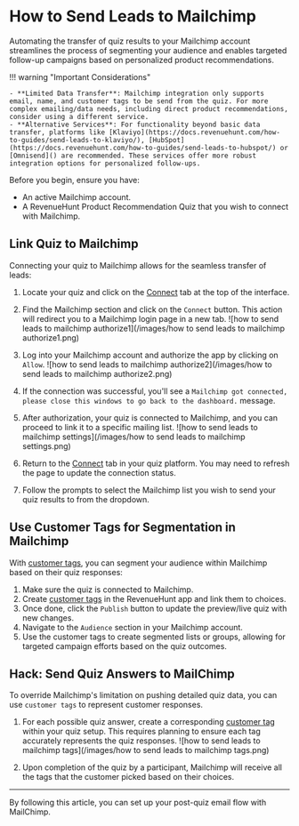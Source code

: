# How to Send Leads to Mailchimp

Automating the transfer of quiz results to your Mailchimp account streamlines the process of segmenting your audience and enables targeted follow-up campaigns based on personalized product recommendations. 

!!! warning "Important Considerations"

    - **Limited Data Transfer**: Mailchimp integration only supports email, name, and customer tags to be send from the quiz. For more complex emailing/data needs, including direct product recommendations, consider using a different service.
    - **Alternative Services**: For functionality beyond basic data transfer, platforms like [Klaviyo](https://docs.revenuehunt.com/how-to-guides/send-leads-to-klaviyo/), [HubSpot](https://docs.revenuehunt.com/how-to-guides/send-leads-to-hubspot/) or [Omnisend]() are recommended. These services offer more robust integration options for personalized follow-ups.

Before you begin, ensure you have:

- An active Mailchimp account.
- A RevenueHunt Product Recommendation Quiz that you wish to connect with Mailchimp.

## Link Quiz to Mailchimp

Connecting your quiz to Mailchimp allows for the seamless transfer of leads:

1. Locate your quiz and click on the [Connect](https://docs.revenuehunt.com/reference/quiz-builder/#connect) tab at the top of the interface.
2. Find the Mailchimp section and click on the `Connect` button. This action will redirect you to a Mailchimp login page in a new tab.
    ![how to send leads to mailchimp authorize1](/images/how to send leads to mailchimp authorize1.png)

3. Log into your Mailchimp account and authorize the app by clicking on `Allow`.
    ![how to send leads to mailchimp authorize2](/images/how to send leads to mailchimp authorize2.png)

4. If the connection was successful, you'll see a `Mailchimp got connected, please close this windows to go back to the dashboard.` message.
4. After authorization, your quiz is connected to Mailchimp, and you can proceed to link it to a specific mailing list.
    ![how to send leads to mailchimp settings](/images/how to send leads to mailchimp settings.png)

5. Return to the [Connect](https://docs.revenuehunt.com/reference/quiz-builder/#connect) tab in your quiz platform. You may need to refresh the page to update the connection status.
6. Follow the prompts to select the Mailchimp list you wish to send your quiz results to from the dropdown.

## Use Customer Tags for Segmentation in Mailchimp

With [customer tags](https://docs.revenuehunt.com/reference/quiz-builder/#customer-tags), you can segment your audience within Mailchimp based on their quiz responses:

1. Make sure the quiz is connected to Mailchimp. 
2. Create [customer tags](https://docs.revenuehunt.com/reference/quiz-builder/#customer-tags) in the RevenueHunt app and link them to choices.
3. Once done, click the `Publish` button to update the preview/live quiz with new changes.
4. Navigate to the `Audience` section in your Mailchimp account.
5. Use the customer tags to create segmented lists or groups, allowing for targeted campaign efforts based on the quiz outcomes.

## Hack: Send Quiz Answers to MailChimp

To override Mailchimp's limitation on pushing detailed quiz data, you can use `customer tags` to represent customer responses.

1. For each possible quiz answer, create a corresponding [customer tag](https://docs.revenuehunt.com/reference/quiz-builder/#customer-tags) within your quiz setup. This requires planning to ensure each tag accurately represents the quiz responses.
    ![how to send leads to mailchimp tags](/images/how to send leads to mailchimp tags.png)

2. Upon completion of the quiz by a participant, Mailchimp will receive all the tags that the customer picked based on their choices.

---
By following this article, you can set up your post-quiz email flow with MailChimp.
